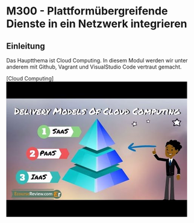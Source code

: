 # M300 - Plattformübergreifende  Dienste in ein Netzwerk integrieren

## Einleitung

Das Hauptthema ist Cloud Computing. In diesem Modul werden wir unter anderem mit Github, Vagrant und VisualStudio Code vertraut gemacht. 

[Cloud Computing]<img src="/Bilder/Bilder1.jpg" alt="Check"/>